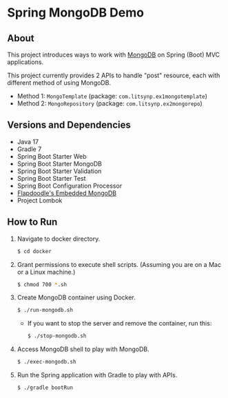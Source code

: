 # Spring MongoDB Demo

## About

This project introduces ways to work with [MongoDB](https://www.mongodb.com/) on Spring (Boot) MVC applications.

This project currently provides 2 APIs to handle "post" resource, each with different method of using MongoDB.

- Method 1: `MongoTemplate` (package: `com.litsynp.ex1mongotemplate`)
- Method 2: `MongoRepository` (package: `com.litsynp.ex2mongorepo`)

## Versions and Dependencies

- Java 17
- Gradle 7
- Spring Boot Starter Web
- Spring Boot Starter MongoDB
- Spring Boot Starter Validation
- Spring Boot Starter Test
- Spring Boot Configuration Processor
- [Flapdoodle's Embedded MongoDB](https://github.com/flapdoodle-oss/de.flapdoodle.embed.mongo)
- Project Lombok

## How to Run

1. Navigate to docker directory.
   ```sh
   $ cd docker
   ```

2. Grant permissions to execute shell scripts. (Assuming you are on a Mac or a Linux machine.)
   ```sh
   $ chmod 700 *.sh
   ```

3. Create MongoDB container using Docker.
   ```sh
   $ ./run-mongodb.sh
   ```

    - If you want to stop the server and remove the container, run this:
      ```sh
      $ ./stop-mongodb.sh
      ```

4. Access MongoDB shell to play with MongoDB.
   ```sh
   $ ./exec-mongodb.sh
   ```

5. Run the Spring application with Gradle to play with APIs.
   ```sh
   $ ./gradle bootRun
   ```
